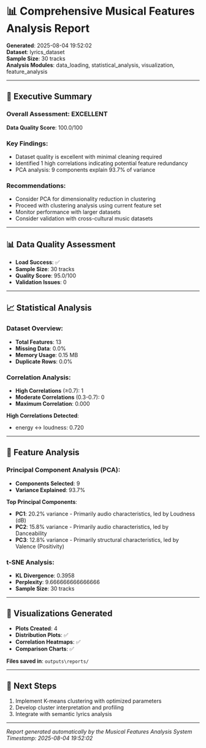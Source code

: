 # 📊 Comprehensive Musical Features Analysis Report

**Generated**: 2025-08-04 19:52:02  
**Dataset**: lyrics_dataset  
**Sample Size**: 30 tracks  
**Analysis Modules**: data_loading, statistical_analysis, visualization, feature_analysis

---

## 🎯 Executive Summary

### Overall Assessment: EXCELLENT

**Data Quality Score**: 100.0/100

### Key Findings:
- Dataset quality is excellent with minimal cleaning required
- Identified 1 high correlations indicating potential feature redundancy
- PCA analysis: 9 components explain 93.7% of variance

### Recommendations:
- Consider PCA for dimensionality reduction in clustering
- Proceed with clustering analysis using current feature set
- Monitor performance with larger datasets
- Consider validation with cross-cultural music datasets

---

## 📊 Data Quality Assessment

- **Load Success**: ✅
- **Sample Size**: 30 tracks
- **Quality Score**: 95.0/100
- **Validation Issues**: 0

---

## 📈 Statistical Analysis

### Dataset Overview:
- **Total Features**: 13
- **Missing Data**: 0.0%
- **Memory Usage**: 0.15 MB
- **Duplicate Rows**: 0.0%

### Correlation Analysis:
- **High Correlations** (≥0.7): 1
- **Moderate Correlations** (0.3-0.7): 0
- **Maximum Correlation**: 0.000

**High Correlations Detected**:
- energy ↔ loudness: 0.720

---

## 🔬 Feature Analysis

### Principal Component Analysis (PCA):
- **Components Selected**: 9
- **Variance Explained**: 93.7%

**Top Principal Components**:
- **PC1**: 20.2% variance - Primarily audio characteristics, led by Loudness (dB)
- **PC2**: 15.8% variance - Primarily audio characteristics, led by Danceability
- **PC3**: 12.8% variance - Primarily structural characteristics, led by Valence (Positivity)

### t-SNE Analysis:
- **KL Divergence**: 0.3958
- **Perplexity**: 9.666666666666666
- **Sample Size**: 30 tracks

---

## 🎨 Visualizations Generated

- **Plots Created**: 4
- **Distribution Plots**: ✅
- **Correlation Heatmaps**: ✅
- **Comparison Charts**: ✅

**Files saved in**: `outputs\reports/`

---

## 🚀 Next Steps

1. Implement K-means clustering with optimized parameters
1. Develop cluster interpretation and profiling
1. Integrate with semantic lyrics analysis

---

*Report generated automatically by the Musical Features Analysis System*  
*Timestamp: 2025-08-04 19:52:02*
